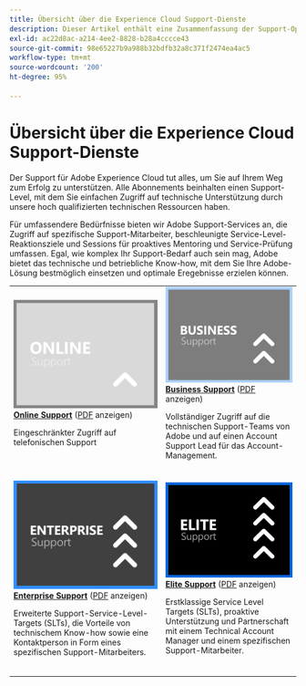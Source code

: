 ```yaml
---
title: Übersicht über die Experience Cloud Support-Dienste
description: Dieser Artikel enthält eine Zusammenfassung der Support-Optionen für Adobe Experience Cloud. Zu diesen Optionen gehören Online, Business, Enterprise und Elite.
exl-id: ac22d8ac-a214-4ee2-8828-b28a4cccce43
source-git-commit: 98e65227b9a988b32bdfb32a8c371f2474ea4ac5
workflow-type: tm+mt
source-wordcount: '200'
ht-degree: 95%

---
```


# Übersicht über die Experience Cloud Support-Dienste

Der Support für Adobe Experience Cloud tut alles, um Sie auf Ihrem Weg zum Erfolg zu unterstützen. Alle Abonnements beinhalten einen Support-Level, mit dem Sie einfachen Zugriff auf technische Unterstützung durch unsere hoch qualifizierten technischen Ressourcen haben.

Für umfassendere Bedürfnisse bieten wir Adobe Support-Services an, die Zugriff auf spezifische Support-Mitarbeiter, beschleunigte Service-Level-Reaktionsziele und Sessions für proaktives Mentoring und Service-Prüfung umfassen. Egal, wie komplex Ihr Support-Bedarf auch sein mag, Adobe bietet das technische und betriebliche Know-how, mit dem Sie Ihre Adobe-Lösung bestmöglich einsetzen und optimale Eregebnisse erzielen können.

<table style="table-layout:fixed">
<tr>
  <td>
    <a href="online.md">
    <img alt="Online" src="assets/OnlineSupportThumbnail.png"/>
    </a>
    <div>
    <a href="online.md"><strong>Online Support</strong></a> (<a href="assets/OnlineSupportDatasheet.pdf" target="_blank">PDF</a> anzeigen)
    </div>
    <p>Eingeschränkter Zugriff auf telefonischen Support</p>
    <br>
  </td>
  <td>
    <a href="business.md">
      <img alt="Business" src="assets/BusinessSupportThumbnail.png">
    </a>
    <div>
    <a href="business.md"><strong>Business Support</strong></a> (<a href="assets/BusinessSupportDatasheet.pdf" target="_blank">PDF</a> anzeigen)
    </div>
    <p>Vollständiger Zugriff auf die technischen Support-Teams von Adobe und auf einen Account Support Lead für das Account-Management.</p>
    <br>
  </td>
</tr>
<tr>
  <td>
    <a href="enterprise.md">
    <img alt="Enterprise" src="assets/EnterpriseSupportThumbnail.png"/>
    </a>
    <div>
    <a href="enterprise.md"><strong>Enterprise Support</strong></a> (<a href="assets/EnterpriseSupportDatasheet.pdf" target="_blank">PDF</a> anzeigen)
    </div>
    <p>Erweiterte Support-Service-Level-Targets (SLTs), die Vorteile von technischem Know-how sowie eine Kontaktperson in Form eines spezifischen Support-Mitarbeiters.</p>
    <br>
  </td>
  <td>
    <a href="elite.md">
      <img alt="Elite" src="assets/EliteSupportThumbnail.png">
    </a>
    <div>
    <a href="elite.md"><strong>Elite Support</strong></a> (<a href="assets/EliteSupportDatasheet.pdf" target="_blank">PDF</a> anzeigen)
    </div>
    <p>Erstklassige Service Level Targets (SLTs), proaktive Unterstützung und Partnerschaft mit einem Technical Account Manager und einem spezifischen Support-Mitarbeiter.</p>
    <br>
  </td>
</tr>
</table>

